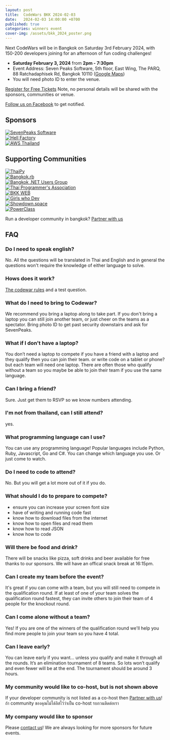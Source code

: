 ```yaml
---
layout: post
title:  CodeWars BKK 2024-02-03
date:   2024-02-03 14:00:00 +0700
published: true
categories: winners event
cover-img: /assets/bkk_2024_poster.png
---
```


Next CodeWars will be in Bangkok on Saturday 3rd February 2024, with 150-200 developers joining for an afternoon of fun coding challenges!

- **Saturday February 3, 2024** from **2pm - 7:30pm**
- Event Address: Seven Peaks Software, 5th floor, East Wing, The PARQ, 88 Ratchadaphisek Rd, Bangkok 10110 ([Google Maps](https://maps.app.goo.gl/MpTcUXiQg2z7cRdT8))
- You will need photo ID to enter the venue.

<a class="btn btn-primary btn-lg btn-block" href="https://docs.google.com/forms/d/e/1FAIpQLSe7KKtFGwe5Y68-OVs9MgX_kUqWSN8WD78nmOjjozzEUvVCdg/viewform" role="button">Register for Free Tickets</a>
Note, no personal details will be shared with the sponsors, communities or venue.

[Follow us on Facebook](https://www.facebook.com/codewarfederation) to get notified.

## Sponsors

<div class="row">
    <div class="col-sm-4"><div class="card">
    <a target="_blank" href="https://sevenpeakssoftware.com/"><img src="/assets/images/sponsors/sevenpeaks.jpeg" alt="SevenPeaks Software" title="SevenPeaks Software" /></a></div></div>

<div class="col-sm-4"><div class="card">
    <a target="_blank" href="https://www.hellfactory.com/"><img src="/assets/images/sponsors/hellfactory.png" alt="Hell Factory" title="Hell Factory" /></a></div></div>

<div class="col-sm-4"><div class="card">
    <a target="_blank" href="https://aws.amazon.com/th/"><img src="/assets/images/sponsors/aws.png" alt="AWS Thailand" title="AWS Thailand" /></a></div></div>

</div>

## Supporting Communities

<div class="row">
    <div class="col-sm-2"><div class="card">
    <a target="_blank" href="https://www.meetup.com/ThaiPy-Bangkok-Python-Meetup"><img src="/assets/images/communities/thaipy.png" alt="ThaiPy" title="ThaiPy" /></a></div></div>
    <div class="col-sm-2"><div class="card">
    <a target="_blank" href="https://www.meetup.com/bangkok-rb/"><img src="/assets/images/communities/bangkokrb.png" alt="Bangkok.rb" title="Bangkok.rb" /></a></div></div>
    <div class="col-sm-2"><div class="card">
    <a target="_blank" href="https://www.meetup.com/Bangkok-NET-Users-Group/"><img src="/assets/images/communities/net.png" alt="Bangkok .NET Users Group" title="Bangkok .NET Users Group" /></a></div></div>
    <div class="col-sm-2"><div class="card">
    <a target="_blank" href="https://www.thaiprogrammer.org/"><img src="/assets/images/communities/thaiprogrammer.png" alt="Thai Programmer's Association" title="Thai Programmer's Association" /></a></div></div>
    <div class="col-sm-2"><div class="card">
    <a target="_blank" href="https://www.facebook.com/thebkkweb/"><img src="/assets/images/communities/bkkweb.png" alt="BKK WEB" title="BKK WEB" /></a></div></div>
    <div class="col-sm-2"><div class="card">
    <a target="_blank" href="https://www.facebook.com/girlswhodev/"><img src="/assets/images/communities/gwd.png" alt="Girls who Dev" title="Girls who Dev" /></a></div></div>
    <div class="col-sm-2"><div class="card">
    <a target="_blank" href="https://showdown.space"><img src="/assets/images/communities/showdownspace.png" alt="Showdown.space" title="Showdown.space" /></a></div></div>
    <div class="col-sm-2"><div class="card">
    <a target="_blank" href="https://powerclass.org/"><img src="/assets/images/communities/powerclass.png" alt="PowerClass" title="PowerClass" /></a></div></div>
</div>


Run a developer community in bangkok? [Partner with us](https://forms.gle/V1CGTH6FdggYwXnU6)

## FAQ

### Do I need to speak english?

No. All the questions will be translated in Thai and English and in general the questions won't require the knowledge of either language to solve.

### Hows does it work?

[The codewar rules](/#rules) and a test question.

### What do I need to bring to Codewar?

We recommend you bring a laptop along to take part. If you don't bring a laptop you can still join another team, or just cheer on the teams as a spectator.
Bring photo ID to get past security downstairs and ask for SevenPeaks.

### What if I don't have a laptop?

You don’t need a laptop to compete if you have a friend with a laptop and they qualify then you can join their team. or write code on a tablet or phone? but each team will need one laptop.
There are often those who qualify without a team so you maybe be able to join their team if you use the
same language.

### Can I bring a friend?

Sure. Just get them to RSVP so we know numbers attending.


### I'm not from thailand, can I still attend?

yes.

### What programming language can I use?
You can use any programming language! Popular languages include Python, Ruby, Javascript, Go and C#.
You can change which language you use. Or just come to watch.

### Do I need to code to attend?

No. But you will get a lot more out of it if you do.

### What should I do to prepare to compete?
- ensure you can increase your screen font size
- have of writing and running code fast
- know how to download files from the internet
- know how to open files and read them
- know how to read JSON
- know how to code

### Will there be food and drink?
There will be snacks like pizza, soft drinks and beer available for free thanks to our sponsors. We will have an offical snack break at 16:15pm. 

### Can I create my team before the event?
It's great if you can come with a team, but you will still need to compete in the qualification round. If at least of one of your team solves the qualification round fastest, they can invite others to join their team of 4 people for the knockout round.

### Can I come alone without a team?
Yes! If you are one of the winners of the qualification round we'll help you find more people to join your team so you have 4 total. 

### Can I leave early?

You can leave early if you want… unless you qualify and make it through all the rounds. It’s an elimination tournament of 8 teams. So lots won’t qualify and even fewer will be at the end. The tournament should be around 3 hours.

### My community would like to co-host, but is not shown above
If your developer community is not listed as a co-host then [Partner with us](https://forms.gle/V1CGTH6FdggYwXnU6)! ถ้า community ของคุณไม่ได้ลิสไว้ว่าเป็น co-host รบกวนติดต่อเรา

### My company would like to sponsor
Please <a href="https://m.me/codewarfederation">contact us</a>! We are always looking for more sponsors for future events.
